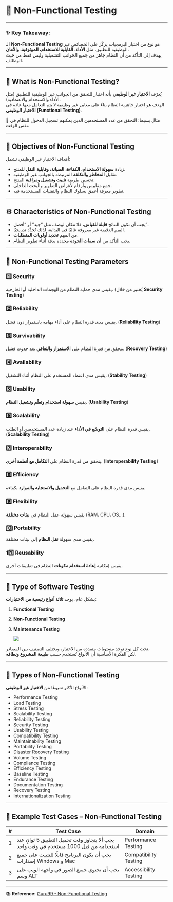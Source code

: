 # 🧠 Non-Functional Testing  


---

### ✨ **Key Takeaway:**  
الـ **Non-Functional Testing** هو نوع من اختبار البرمجيات يركّز على الخصائص غير الوظيفية للتطبيق، مثل **الأداء، القابلية للاستخدام، الموثوقية، والأمان**.  
يهدف إلى التأكد من أن النظام جاهز من جميع الجوانب التشغيلية وليس فقط من حيث الوظائف.

---

## 🧩 What is Non-Functional Testing?  
يُعرّف **الاختبار غير الوظيفي** بأنه اختبار للتحقق من الجوانب غير الوظيفية للتطبيق (مثل الأداء والاستخدام والاعتمادية).  
الهدف هو اختبار جاهزية النظام بناءً على معايير غير وظيفية لا يتم التعامل معها عادة في **الاختبار الوظيفي (Functional Testing)**.

🔹 مثال بسيط: التحقق من عدد المستخدمين الذين يمكنهم تسجيل الدخول للنظام في نفس الوقت.

---

## 🎯 Objectives of Non-Functional Testing  
أهداف الاختبار غير الوظيفي تشمل:  

- زيادة **سهولة الاستخدام، الكفاءة، الصيانة، وقابلية النقل** للمنتج.  
- تقليل **المخاطر والتكلفة** المرتبطة بالجوانب غير الوظيفية.  
- تحسين طريقة **تثبيت وتشغيل ومراقبة** المنتج.  
- جمع مقاييس وأرقام لأغراض التطوير والبحث الداخلي.  
- تطوير معرفة أعمق بسلوك النظام والتقنيات المستخدمة فيه.

---

## ⚙️ Characteristics of Non-Functional Testing  
- يجب أن تكون النتائج **قابلة للقياس**، فلا مكان لوصف مثل “جيد” أو “أفضل”.  
- القيم الدقيقة غير معروفة غالبًا في البداية، لذلك تُحدَّد تدريجيًا.  
- من المهم **تحديد أولويات المتطلبات**.  
- يجب التأكد من أن **سمات الجودة** محددة بدقة أثناء تطوير النظام.

---

## 🔐 Non-Functional Testing Parameters  

### 1️⃣ Security  
يقيس مدى حماية النظام من الهجمات الداخلية أو الخارجية. (يُختبر من خلال **Security Testing**)

### 2️⃣ Reliability  
يقيس مدى قدرة النظام على أداء مهامه باستمرار دون فشل. (**Reliability Testing**)

### 3️⃣ Survivability  
يتحقق من قدرة النظام على **الاستمرار والتعافي** بعد حدوث فشل. (**Recovery Testing**)

### 4️⃣ Availability  
يقيس مدى اعتماد المستخدم على النظام أثناء التشغيل. (**Stability Testing**)

### 5️⃣ Usability  
يقيس **سهولة استخدام وتعلّم وتشغيل النظام**. (**Usability Testing**)

### 6️⃣ Scalability  
يقيس قدرة النظام على **التوسّع في الأداء** عند زيادة عدد المستخدمين أو الطلب. (**Scalability Testing**)

### 7️⃣ Interoperability  
يتحقق من قدرة النظام على **التكامل مع أنظمة أخرى**. (**Interoperability Testing**)

### 8️⃣ Efficiency  
يقيس مدى قدرة النظام على التعامل مع **التحميل والاستجابة والموارد** بكفاءة.

### 9️⃣ Flexibility  
يقيس سهولة عمل النظام في **بيئات مختلفة** (RAM، CPU، OS...).  

### 🔟 Portability  
يقيس مدى سهولة **نقل النظام** إلى بيئات مختلفة.

### 11️⃣ Reusability  
يقيس إمكانية **إعادة استخدام مكونات** النظام في تطبيقات أخرى.

---

## 🧮 Type of Software Testing  
بشكل عام، يوجد **ثلاثة أنواع رئيسية من الاختبارات**:

1. **Functional Testing**  
2. **Non-Functional Testing**  
3. **Maintenance Testing**

   <img src="https://www.guru99.com/images/1-2015/012715_0453_NonFunction4.png)">

تحت كل نوع توجد مستويات متعددة من الاختبار، ويختلف التصنيف بين المصادر،  
لكن الفكرة الأساسية أن الأنواع تُستخدم حسب **طبيعة المشروع ونطاقه**.

---

## 🧪 Types of Non-Functional Testing  
الأنواع الأكثر شيوعًا من **الاختبار غير الوظيفي**:

- Performance Testing  
- Load Testing  
- Stress Testing  
- Scalability Testing  
- Reliability Testing  
- Security Testing  
- Usability Testing  
- Compatibility Testing  
- Maintainability Testing  
- Portability Testing  
- Disaster Recovery Testing  
- Volume Testing  
- Compliance Testing  
- Efficiency Testing  
- Baseline Testing  
- Endurance Testing  
- Documentation Testing  
- Recovery Testing  
- Internationalization Testing  

---

## 🧰 Example Test Cases – Non-Functional Testing  

| # | Test Case | Domain |
|---|------------|--------|
| 1 | يجب ألا يتجاوز وقت تحميل التطبيق 5 ثوانٍ عند استخدامه من قبل 1000 مستخدم في وقت واحد | Performance Testing |
| 2 | يجب أن يكون البرنامج قابلًا للتثبيت على جميع إصدارات Windows و Mac | Compatibility Testing |
| 3 | يجب أن تحتوي جميع الصور في واجهة الويب على وسم ALT | Accessibility Testing |

---

📚 **Reference:** [Guru99 - Non-Functional Testing](https://www.guru99.com/non-functional-testing.html)

